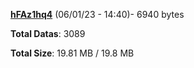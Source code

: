 [**hFAz1hq4**](/data/hFAz1hq4.txt) (06/01/23 - 14:40)- 6940 bytes

**Total Datas**: 3089

**Total Size**: 19.81 MB / 19.8 MB